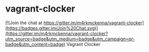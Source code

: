 # vagrant-clocker

[![Join the chat at https://gitter.im/m4rkmckenna/vagrant-clocker](https://badges.gitter.im/Join%20Chat.svg)](https://gitter.im/m4rkmckenna/vagrant-clocker?utm_source=badge&utm_medium=badge&utm_campaign=pr-badge&utm_content=badge)
Vagrant Clocker
